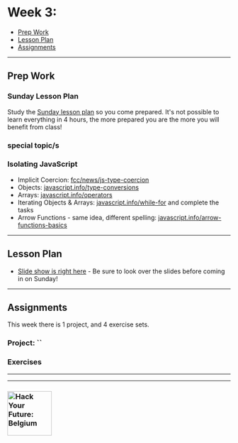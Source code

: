 # Week 3:


* [Prep Work](#prep-work)
* [Lesson Plan](#lesson-plan)
* [Assignments](#assignments)

---

## Prep Work

### Sunday Lesson Plan

Study the [Sunday lesson plan](https://hackyourfuture.be/separation-of-concerns/week-3) so you come prepared. It's not possible to learn everything in 4 hours, the more prepared you are the more you will benefit from class!

### special topic/s

### Isolating JavaScript

* Implicit Coercion: [fcc/news/js-type-coercion](https://www.freecodecamp.org/news/js-type-coercion-explained-27ba3d9a2839/)
* Objects: [javascript.info/type-conversions](https://javascript.info/type-conversions)
* Arrays: [javascript.info/operators](https://javascript.info/operators)
* Iterating Objects & Arrays: [javascript.info/while-for](https://javascript.info/while-for) and complete the tasks
* Arrow Functions - same idea, different spelling: [javascript.info/arrow-functions-basics](https://javascript.info/arrow-functions-basics)

---

## Lesson Plan

* [Slide show is right here](https://hackyourfuture.be/separation-of-concerns/week-3) - Be sure to look over the slides before coming in on Sunday!

---

## Assignments

This week there is 1 project, and 4 exercise sets.

### Project: ``

### Exercises

---
---

### <a href="https://hackyourfuture.be" target="_blank"><img src="https://user-images.githubusercontent.com/18554853/63941625-4c7c3d00-ca6c-11e9-9a76-8d5e3632fe70.jpg" width="100" height="100" alt="Hack Your Future: Belgium"></a>
